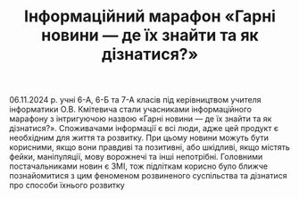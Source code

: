 ﻿---
title: Інформаційний марафон «Гарні новини — де їх знайти та як дізнатися?»
---

06.11.2024 р. учні 6-А, 6-Б та 7-А класів під керівництвом учителя інформатики О.В. Кмітевича стали учасниками інформаційного марафону з інтригуючою назвою «Гарні новини — де їх знайти та як дізнатися?». Споживачами інформації є всі люди, адже цей продукт є необхідним для життя та розвитку. При цьому новини можуть бути корисними, якщо вони правдиві та позитивні, або шкідливі, якщо містять фейки, маніпуляції, мову ворожнечі та інші непотрібні. Головними постачальниками новин є ЗМІ, тож підліткам корисно було ближче познайомитися з цим феноменом розвиненого суспільства та дізнатися про способи їхнього розвитку

<slideshow />
